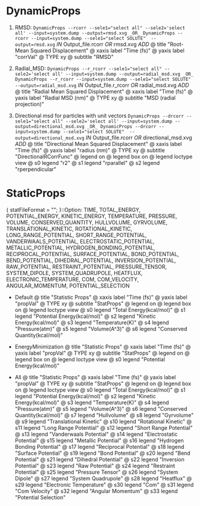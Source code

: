 # DynamicProps
1. RMSD:
 	`
 	DynamicProps --rcorr --sele1="select all" --sele2='select all' --input=system.dump --output=rmsd.xvg
 	_OR_
 	DynamicProps --rcorr --input=system.dump --sele1="select SOLUTE"  --output=rmsd.xvg
 	` 
	 	_IN_ Output_file.rcorr _OR_ rmsd.xvg _ADD_
@ title "Root-Mean Squared Displacement"
@ xaxis  label "Time (fs)"
@ yaxis  label "corrVal"
@ TYPE xy
@ subtitle "RMSD"

2. Radial_MSD:
 	`
 	DynamicProps --r_rcorr --sele1="select all" --sele2='select all' --input=system.dump --output=radial_msd.xvg
 	_OR_
 	DynamicProps --r_rcorr --input=system.dump --sele1="select SOLUTE"  --output=radial_msd.xvg
 	` 
	 	_IN_ Output_file.r_rcorr _OR_ radial_msd.xvg _ADD_
@ title "Radial Mean Squared Displacement"
@ xaxis  label "Time (fs)"
@ yaxis  label "Radial MSD (nm)"
@ TYPE xy
@ subtitle "MSD (radial projection)"

3. Directional msd for particles with unit vectors
 	`
 	DynamicProps --drcorr --sele1="select all" --sele2='select all' --input=system.dump --output=directional_msd.xvg
 	_OR_
 	DynamicProps --drcorr --input=system.dump --sele1="select SOLUTE"  --output=directional_msd.xvg
 	`
	 	_IN_ Output_file.rcorr _OR_ directional_msd.xvg _ADD_
@ title "Directional Mean Squared Displacement"
@ xaxis  label "Time (fs)"
@ yaxis  label "radius (nm)"
@ TYPE xy
@ subtitle "DirectionalRCorrFunc"
@ legend on
@ legend box on
@ legend loctype view
@ s0 legend "r2"
@ s1 legend "rparallel"
@ s2 legend "rperpendicular"


# StaticProps
{ statFileFormat = ""; }::Option:
TIME, TOTAL_ENERGY, POTENTIAL_ENERGY, KINETIC_ENERGY,
TEMPERATURE, PRESSURE, VOLUME, CONSERVED_QUANTITY, HULLVOLUME, GYRVOLUME,
TRANSLATIONAL_KINETIC, ROTATIONAL_KINETIC, LONG_RANGE_POTENTIAL,
SHORT_RANGE_POTENTIAL, VANDERWAALS_POTENTIAL, ELECTROSTATIC_POTENTIAL,
METALLIC_POTENTIAL, HYDROGEN_BONDING_POTENTIAL, RECIPROCAL_POTENTIAL,
SURFACE_POTENTIAL, BOND_POTENTIAL, BEND_POTENTIAL, DIHEDRAL_POTENTIAL, 
INVERSION_POTENTIAL, RAW_POTENTIAL, RESTRAINT_POTENTIAL, PRESSURE_TENSOR,
SYSTEM_DIPOLE, SYSTEM_QUADRUPOLE, HEATFLUX, ELECTRONIC_TEMPERATURE, COM,
COM_VELOCITY, ANGULAR_MOMENTUM, POTENTIAL_SELECTION

- Default
@ title "Statistic Props"
@ xaxis  label "Time (fs)"
@ yaxis  label "propVal"
@ TYPE xy
@ subtitle "StatProps"
@ legend on
@ legend box on
@ legend loctype view
@ s0 legend "Total Energy(kcal/mol)"
@ s1 legend "Potential Energy(kcal/mol)"
@ s2 legend "Kinetic Energy(kcal/mol)"
@ s3 legend "Temperature(K)"
@ s4 legend "Pressure(atm)"
@ s5 legend "Volume(A^3)"
@ s6 legend "Conserved Quantity(kcal/mol)"

- EnergyMinimization
@ title "Statistic Props"
@ xaxis  label "Time (fs)"
@ yaxis  label "propVal"
@ TYPE xy
@ subtitle "StatProps"
@ legend on
@ legend box on
@ legend loctype view
@ s0 legend "Potential Energy(kcal/mol)"

- All
@ title "Statistic Props"
@ xaxis  label "Time (fs)"
@ yaxis  label "propVal"
@ TYPE xy
@ subtitle "StatProps"
@ legend on
@ legend box on
@ legend loctype view
@ s0 legend "Total Energy(kcal/mol)"
@ s1 legend "Potential Energy(kcal/mol)"
@ s2 legend "Kinetic Energy(kcal/mol)"
@ s3 legend "Temperature(K)"
@ s4 legend "Pressure(atm)"
@ s5 legend "Volume(A^3)"
@ s6 legend "Conserved Quantity(kcal/mol)"
@ s7 legend "Hullvolume"
@ s8 legend "Gyrvolume"
@ s9 legend "Translational Kinetic"
@ s10 legend "Rotational Kinetic"
@ s11 legend "Long Range Potential"
@ s12 legend "Short Range Potential"
@ s13 legend "Vanderwaals Potential"
@ s14 legend "Electrostatic Potential"
@ s15 legend "Metallic Potential"
@ s16 legend "Hydrogen Bonding Potential"
@ s17 legend "Reciprocal Potential"
@ s18 legend "Surface Potential"
@ s19 legend "Bond Potential"
@ s20 legend "Bend Potential"
@ s21 legend "Dihedral Potential"
@ s22 legend "Inversion Potential"
@ s23 legend "Raw Potential"
@ s24 legend "Restraint Potential"
@ s25 legend "Pressure Tensor"
@ s26 legend "System Dipole"
@ s27 legend "System Quadrupole"
@ s28 legend "Heatflux"
@ s29 legend "Electronic Temperature"
@ s30 legend "Com"
@ s31 legend "Com Velocity"
@ s32 legend "Angular Momentum"
@ s33 legend "Potential Selection"
